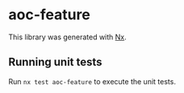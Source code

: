 # aoc-feature

This library was generated with [Nx](https://nx.dev).

## Running unit tests

Run `nx test aoc-feature` to execute the unit tests.

